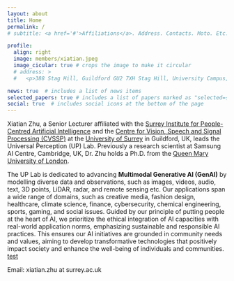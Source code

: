 ```yaml
---
layout: about
title: Home
permalink: /
# subtitle: <a href='#'>Affiliations</a>. Address. Contacts. Moto. Etc.

profile:
  align: right
  image: members/xiatian.jpeg
  image_cicular: true # crops the image to make it circular
  # address: >
  #   <p>388 Stag Hill, Guildford GU2 7XH Stag Hill, University Campus, Guildford GU2 7XH</p>

news: true  # includes a list of news items
selected_papers: true # includes a list of papers marked as "selected={true}"
social: true  # includes social icons at the bottom of the page
---
```


Xiatian Zhu, a Senior Lecturer affiliated with the [Surrey Institute for People-Centred Artificial Intelligence](https://www.surrey.ac.uk/artificial-intelligence) and the [Centre for Vision, Speech and Signal Processing (CVSSP)](https://www.surrey.ac.uk/centre-vision-speech-signal-processing) at the [University of Surrey](https://www.surrey.ac.uk/) in Guildford, UK, leads the Universal Perception (UP) Lab. Previously a research scientist at Samsung AI Centre, Cambridge, UK, Dr. Zhu holds a Ph.D. from the [Queen Mary University of London](https://www.qmul.ac.uk/).

The UP Lab is dedicated to advancing <b> Multimodal Generative AI (GenAI)</b> by modelling diverse data and observations, such as images, videos, audio, text, 3D points, LiDAR, radar, and remote sensing etc. Our applications span a wide range of domains, such as creative media, fashion design, healthcare, climate science, finance, cybersecurity, chemical engineering, sports, gaming, and social issues. Guided by our principle of putting people at the heart of AI, we prioritize the ethical integration of AI capacities with real-world application norms, emphasizing sustainable and responsible AI practices. This ensures our AI initiatives are grounded in community needs and values, aiming to develop transformative technologies that positively impact society and enhance the well-being of individuals and communities. [test](https://drive.google.com/drive/folders/1Ad6nOMdeWI_IO-8uc7aui_HMMb68xWan?usp=drive_links)

Email: xiatian.zhu at surrey.ac.uk


<!-- Write your biography here. Tell the world about yourself. Link to your favorite [subreddit](http://reddit.com). You can put a picture in, too. The code is already in, just name your picture `prof_pic.jpg` and put it in the `img/` folder.

For inquiries about research collaboration and student opportunities, please [contact us](mailto:universalperceptionlab@gmail.com).

Put your address / P.O. box / other info right below your picture. You can also disable any these elements by editing `profile` property of the YAML header of your `_pages/about.md`. Edit `_bibliography/papers.bib` and Jekyll will render your [publications page](/al-folio/publications/) automatically.

Link to your social media connections, too. This theme is set up to use [Font Awesome icons](http://fortawesome.github.io/Font-Awesome/) and [Academicons](https://jpswalsh.github.io/academicons/), like the ones below. Add your Facebook, Twitter, LinkedIn, Google Scholar, or just disable all of them. -->
